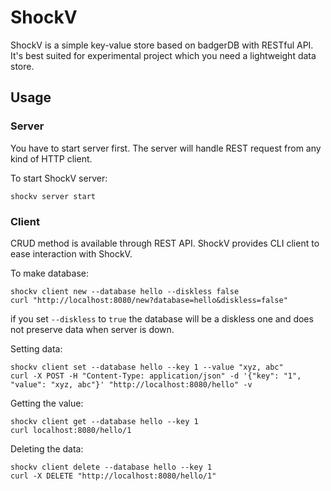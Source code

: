 # ShockV

ShockV is a simple key-value store based on badgerDB with RESTful API.
It's best suited for experimental project which you need a lightweight data store.


## Usage

### Server

You have to start server first. The server will handle REST request from any kind of HTTP client.

To start ShockV server:

```
shockv server start
```

### Client

CRUD method is available through REST API. ShockV provides CLI client to ease interaction with ShockV.

To make database:

```
shockv client new --database hello --diskless false
curl "http://localhost:8080/new?database=hello&diskless=false"
```

if you set `--diskless` to `true` the database will be a diskless one and does not preserve data when server is down.

Setting data:

```
shockv client set --database hello --key 1 --value "xyz, abc"
curl -X POST -H "Content-Type: application/json" -d '{"key": "1", "value": "xyz, abc"}' "http://localhost:8080/hello" -v
```

Getting the value:

```
shockv client get --database hello --key 1
curl localhost:8080/hello/1
```

Deleting the data:

```
shockv client delete --database hello --key 1
curl -X DELETE "http://localhost:8080/hello/1"
```
